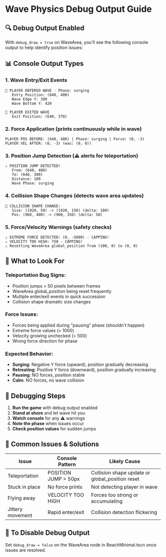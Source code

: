 # Wave Physics Debug Output Guide

## 🔍 Debug Output Enabled

With `debug_draw = true` on WaveArea, you'll see the following console output to help identify position issues:

## 📊 Console Output Types

### 1. **Wave Entry/Exit Events**
```
🌊 PLAYER ENTERED WAVE - Phase: surging
   Entry Position: (640, 400)
   Wave Edge Y: 380
   Wave Bottom Y: 420

🌊 PLAYER EXITED WAVE
   Exit Position: (640, 370)
```

### 2. **Force Application** (prints continuously while in wave)
```
PLAYER POS BEFORE: (640, 400) | Phase: surging | Force: (0, -3)
PLAYER VEL AFTER: (0, -3) (was: (0, 0))
```

### 3. **Position Jump Detection** (⚠️ alerts for teleportation)
```
⚠️ POSITION JUMP DETECTED!
   From: (640, 400)
   To: (640, 300)
   Distance: 100
   Wave Phase: surging
```

### 4. **Collision Shape Changes** (detects wave area updates)
```
📐 COLLISION SHAPE CHANGE:
   Size: (1920, 50) -> (1920, 150) (delta: 100)
   Pos: (960, 400) -> (960, 350) (delta: 50)
```

### 5. **Force/Velocity Warnings** (safety checks)
```
⚠️ EXTREME FORCE DETECTED: (0, -5000) - CAPPING!
⚠️ VELOCITY TOO HIGH: 750 - CAPPING!
⚠️ Resetting WaveArea global_position from (100, 0) to (0, 0)
```

## 🎯 What to Look For

### **Teleportation Bug Signs:**
- Position jumps > 50 pixels between frames
- WaveArea global_position being reset frequently
- Multiple enter/exit events in quick succession
- Collision shape dramatic size changes

### **Force Issues:**
- Forces being applied during "pausing" phase (shouldn't happen)
- Extreme force values (> 1000)
- Velocity growing unchecked (> 500)
- Wrong force direction for phase

### **Expected Behavior:**
- **Surging**: Negative Y force (upward), position gradually decreasing
- **Retreating**: Positive Y force (downward), position gradually increasing
- **Pausing**: NO forces, position stable
- **Calm**: NO forces, no wave collision

## 🔧 Debugging Steps

1. **Run the game** with debug output enabled
2. **Stand at shore** and let wave hit you
3. **Watch console** for any ⚠️ warnings
4. **Note the phase** when issues occur
5. **Check position values** for sudden jumps

## 📝 Common Issues & Solutions

| Issue | Console Pattern | Likely Cause |
|-------|----------------|--------------|
| Teleportation | POSITION JUMP > 50px | Collision shape update or global_position reset |
| Stuck in place | No force prints | Not detecting player in wave |
| Flying away | VELOCITY TOO HIGH | Forces too strong or accumulating |
| Jittery movement | Rapid enter/exit | Collision detection flickering |

## 🚫 To Disable Debug Output

Set `debug_draw = false` on the WaveArea node in BeachMinimal.tscn once issues are resolved.
